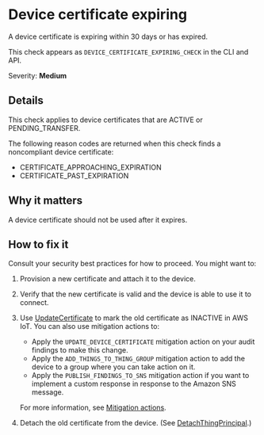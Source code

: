 # Device certificate expiring<a name="audit-chk-device-cert-approaching-expiration"></a>

A device certificate is expiring within 30 days or has expired\.

This check appears as `DEVICE_CERTIFICATE_EXPIRING_CHECK` in the CLI and API\.

Severity: **Medium**

## Details<a name="audit-chk-device-cert-approaching-expiration-details"></a>

This check applies to device certificates that are ACTIVE or PENDING\_TRANSFER\.

The following reason codes are returned when this check finds a noncompliant device certificate:
+ CERTIFICATE\_APPROACHING\_EXPIRATION
+ CERTIFICATE\_PAST\_EXPIRATION

## Why it matters<a name="audit-chk-device-cert-approaching-expiration-why-it-matters"></a>

A device certificate should not be used after it expires\.

## How to fix it<a name="audit-chk-device-cert-approaching-expiration-how-to-fix"></a>

Consult your security best practices for how to proceed\. You might want to:

1. Provision a new certificate and attach it to the device\. 

1. Verify that the new certificate is valid and the device is able to use it to connect\.

1. Use [UpdateCertificate](https://docs.aws.amazon.com/iot/latest/apireference/API_UpdateCertificate.html) to mark the old certificate as INACTIVE in AWS IoT\. You can also use mitigation actions to:
   + Apply the `UPDATE_DEVICE_CERTIFICATE` mitigation action on your audit findings to make this change\. 
   + Apply the `ADD_THINGS_TO_THING_GROUP` mitigation action to add the device to a group where you can take action on it\.
   + Apply the `PUBLISH_FINDINGS_TO_SNS` mitigation action if you want to implement a custom response in response to the Amazon SNS message\. 

   For more information, see [Mitigation actions](device-defender-mitigation-actions.md)\. 

1. Detach the old certificate from the device\. \(See [DetachThingPrincipal](https://docs.aws.amazon.com/iot/latest/apireference/API_DetachThingPrincipal.html)\.\)